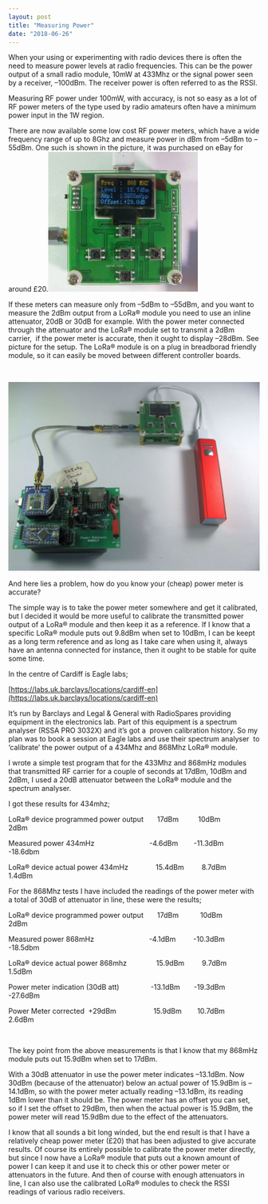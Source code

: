 ```yaml
---
layout: post
title: "Measuring Power"
date: "2018-06-26"
---
```


When your using or experimenting with radio devices there is often the need to measure power levels at radio frequencies. This can be the power output of a small radio module, 10mW at 433Mhz or the signal power seen by a receiver, –100dBm. The receiver power is often referred to as the RSSI.

Measuring RF power under 100mW, with accuracy, is not so easy as a lot of RF power meters of the type used by radio amateurs often have a minimum power input in the 1W region.

There are now available some low cost RF power meters, which have a wide frequency range of up to 8Ghz and measure power in dBm from –5dBm to –55dBm. One such is shown in the picture, it was purchased on eBay for around £20.![](/images/Power-Meter-300x280.jpg)

If these meters can measure only from –5dBm to –55dBm, and you want to measure the 2dBm output from a LoRa® module you need to use an inline attenuator, 20dB or 30dB for example. With the power meter connected through the attenuator and the LoRa® module set to transmit a 2dBm carrier,  if the power meter is accurate, then it ought to display –28dBm. See picture for the setup. The LoRa® module is on a plug in breadborad friendly module, so it can easily be moved between different controller boards.

 

![](/images/Frequency-Counter-1024x768.jpg)

And here lies a problem, how do you know your (cheap) power meter is accurate?

The simple way is to take the power meter somewhere and get it calibrated, but I decided it would be more useful to calibrate the transmitted power output of a LoRa® module and then keep it as a reference. If I know that a specific LoRa® module puts out 9.8dBm when set to 10dBm, I can be keept as a long term reference and as long as I take care when using it, always have an antenna connected for instance, then it ought to be stable for quite some time.

In the centre of Cardiff is Eagle labs;

[https://labs.uk.barclays/locations/cardiff-en](https://labs.uk.barclays/locations/cardiff-en)

It’s run by Barclays and Legal & General with RadioSpares providing equipment in the electronics lab. Part of this equipment is a spectrum analyser (RSSA PRO 3032X) and it’s got a  proven calibration history. So my plan was to book a session at Eagle labs and use their spectrum analyser  to ‘calibrate’ the power output of a 434Mhz and 868Mhz LoRa® module.

I wrote a simple test program that for the 433Mhz and 868mHz modules that transmitted RF carrier for a couple of seconds at 17dBm, 10dBm and 2dBm, I used a 20dB attenuator between the LoRa® module and the spectrum analyser.

I got these results for 434mhz;

LoRa® device programmed power output       17dBm          10dBm               2dBm

Measured power 434mHz                            -4.6dBm        -11.3dBm          -18.6dbm

LoRa® device actual power 434mHz              15.4dBm         8.7dBm            1.4dBm 

 

For the 868Mhz tests I have included the readings of the power meter with a total of 30dB of attenuator in line, these were the results;

LoRa® device programmed power output       17dBm           10dBm               2dBm

Measured power 868mHz                            -4.1dBm         -10.3dBm          -18.5dbm

LoRa® device actual power 868mhz               15.9dBm         9.7dBm             1.5dBm 

Power meter indication (30dB att)                -13.1dBm       -19.3dBm           -27.6dBm

Power Meter corrected  +29dBm                   15.9dBm        10.7dBm             2.6dBm 

 

The key point from the above measurements is that I know that my 868mHz module puts out 15.9dBm when set to 17dBm. 

With a 30dB attenuator in use the power meter indicates –13.1dBm. Now 30dBm (because of the attenuator) below an actual power of 15.9dBm is –14.1dBm, so with the power meter actually reading –13.1dBm, its reading 1dBm lower than it should be. The power meter has an offset you can set, so if I set the offset to 29dBm, then when the actual power is 15.9dBm, the power meter will read 15.9dBm due to the effect of the attenuators. 

I know that all sounds a bit long winded, but the end result is that I have a relatively cheap power meter (£20) that has been adjusted to give accurate results. Of course its entirely possible to calibrate the power meter directly, but since I now have a LoRa® module that puts out a known amount of power I can keep it and use it to check this or other power meter or attenuators in the future. And then of course with enough attenuators in line, I can also use the calibrated LoRa® modules to check the RSSI readings of various radio receivers.
